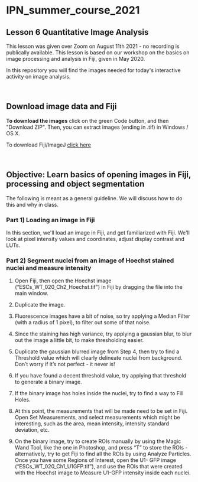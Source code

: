 # IPN_summer_course_2021

## Lesson 6 Quantitative Image Analysis 

This lesson was given over Zoom on August 11th 2021 - no recording is publically available. This lesson is based on our workshop on the basics on image processing and analysis in Fiji, given in May 2020. 

In this repository you will find the images needed for today's interactive activity on image analysis.

<br />

## Download image data and Fiji

**To download the images** click on the green Code button, and then "Download ZIP". Then, you can extract images (ending in .tif) in Windows / OS X.

To download Fiji/ImageJ [click here](fiji.sc)



<br />


## Objective: Learn basics of opening images in Fiji, processing and object segmentation

The following is meant as a general guideline. We will discuss how to do this and why in class.

### Part 1) Loading an image in Fiji

In this section, we'll load an image in Fiji, and get familiarized with Fiji. We'll look at pixel intensity values and coordinates, adjust display contrast and LUTs.


### Part 2) Segment nuclei from an image of Hoechst stained nuclei and measure intensity

1) Open Fiji, then open the Hoechst image (“ESCs_WT_020_Ch2_Hoechst.tif") in Fiji by
dragging the file into the main window.

2) Duplicate the image.

3) Fluorescence images have a bit of noise, so try applying a Median Filter (with a radius of 1
pixel), to filter out some of that noise.

4) Since the staining has high variance, try applying a gaussian blur, to blur out the image a
little bit, to make thresholding easier.

5) Duplicate the gaussian blurred image from Step 4, then try to find a Threshold value which
will clearly delineate nuclei from background. Don’t worry if it’s not perfect - it never is!

6) If you have found a decent threshold value, try applying that threshold to generate a binary
image.

7) If the binary image has holes inside the nuclei, try to find a way to Fill Holes.

8) At this point, the measurements that will be made need to be set in Fiji. Open Set
Measurements, and select measurements which might be interesting, such as the area,
mean intensity, intensity standard deviation, etc.

9) On the binary image, try to create ROIs manually by using the Magic Wand Tool, like the
one in Photoshop, and press “T” to store the ROIs - alternatively, try to get Fiji to find all the
ROIs by using Analyze Particles. Once you have some Regions of Interest, open the U1-
GFP image (“ESCs_WT_020_Ch1_U1GFP.tif”), and use the ROIs that were created with the
Hoechst image to Measure U1-GFP intensity inside each nuclei. 


<br />
